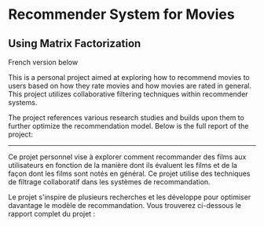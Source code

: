 # Recommender System for Movies 
## Using Matrix Factorization

French version below

This is a personal project aimed at exploring how to recommend movies to users based on how they rate movies and how movies are rated in general. This project utilizes collaborative filtering techniques within recommender systems.

The project references various research studies and builds upon them to further optimize the recommendation model. Below is the full report of the project:


-----------------------------------------
Ce projet personnel vise à explorer comment recommander des films aux utilisateurs en fonction de la manière dont ils évaluent les films et de la façon dont les films sont notés en général. Ce projet utilise des techniques de filtrage collaboratif dans les systèmes de recommandation.

Le projet s'inspire de plusieurs recherches et les développe pour optimiser davantage le modèle de recommandation. Vous trouverez ci-dessous le rapport complet du projet :
 
